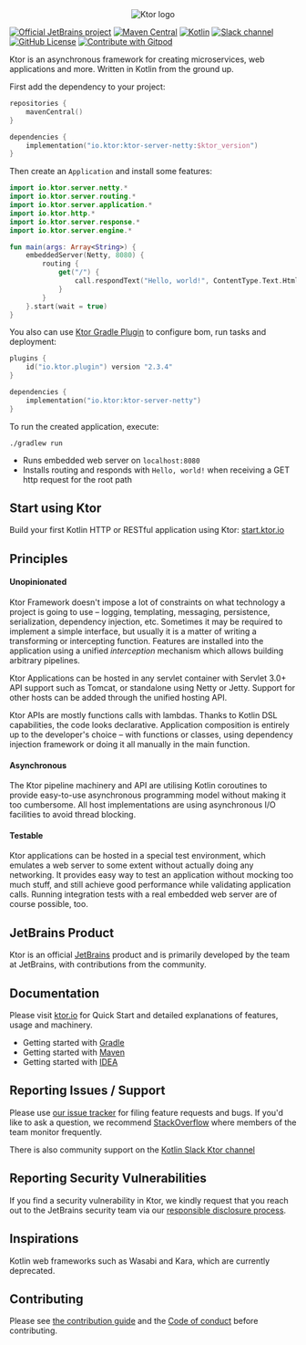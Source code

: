 <div align="center">

  <picture>
    <source media="(prefers-color-scheme: dark)" srcset="https://raw.githubusercontent.com/ktorio/ktor/main/.github/images/ktor-logo-for-dark.svg">
    <img alt="Ktor logo" src="https://raw.githubusercontent.com/ktorio/ktor/main/.github/images/ktor-logo-for-light.svg">
  </picture>

</div>

[![Official JetBrains project](http://jb.gg/badges/official.svg)](https://confluence.jetbrains.com/display/ALL/JetBrains+on+GitHub)
[![Maven Central](https://img.shields.io/maven-central/v/io.ktor/ktor-server)](https://central.sonatype.com/search?namespace=io.ktor)
[![Kotlin](https://img.shields.io/badge/kotlin-2.0.20-blue.svg?logo=kotlin)](http://kotlinlang.org)
[![Slack channel](https://img.shields.io/badge/chat-slack-green.svg?logo=slack)](https://kotlinlang.slack.com/messages/ktor/)
[![GitHub License](https://img.shields.io/badge/license-Apache%20License%202.0-blue.svg?style=flat)](http://www.apache.org/licenses/LICENSE-2.0)
[![Contribute with Gitpod](https://img.shields.io/badge/Contribute%20with-Gitpod-908a85?logo=gitpod)](https://gitpod.io/#https://github.com/ktorio/ktor)

Ktor is an asynchronous framework for creating microservices, web applications and more. Written in Kotlin from the
ground up.

First add the dependency to your project:

```kotlin
repositories {
    mavenCentral()
}

dependencies {
    implementation("io.ktor:ktor-server-netty:$ktor_version")
}
```

Then create an `Application` and install some features:

```kotlin
import io.ktor.server.netty.*
import io.ktor.server.routing.*
import io.ktor.server.application.*
import io.ktor.http.*
import io.ktor.server.response.*
import io.ktor.server.engine.*

fun main(args: Array<String>) {
    embeddedServer(Netty, 8080) {
        routing {
            get("/") {
                call.respondText("Hello, world!", ContentType.Text.Html)
            }
        }
    }.start(wait = true)
}
```

You also can use [Ktor Gradle Plugin](https://github.com/ktorio/ktor-build-plugins) to configure bom, run tasks and deployment:
```kotlin
plugins {
    id("io.ktor.plugin") version "2.3.4"
}

dependencies {
    implementation("io.ktor:ktor-server-netty")
}
```

To run the created application, execute:
```shell
./gradlew run
```

* Runs embedded web server on `localhost:8080`
* Installs routing and responds with `Hello, world!` when receiving a GET http request for the root path

## Start using Ktor

Build your first Kotlin HTTP or RESTful application using Ktor: [start.ktor.io](https://start.ktor.io)

## Principles

#### Unopinionated

Ktor Framework doesn't impose a lot of constraints on what technology a project is going to use – logging,
templating, messaging, persistence, serialization, dependency injection, etc.
Sometimes it may be required to implement a simple interface, but usually it is a matter of writing a
transforming or intercepting function. Features are installed into the application using a unified *interception*
mechanism
which allows building arbitrary pipelines.

Ktor Applications can be hosted in any servlet container with Servlet 3.0+ API support such as Tomcat, or
standalone using Netty or Jetty. Support for other hosts can be added through the unified hosting API.

Ktor APIs are mostly functions calls with lambdas. Thanks to Kotlin DSL capabilities, the code looks declarative.
Application composition is entirely up to the developer's choice – with functions or classes, using dependency injection
framework or doing it all manually in the main function.

#### Asynchronous

The Ktor pipeline machinery and API are utilising Kotlin coroutines to provide easy-to-use asynchronous
programming model without making it too cumbersome. All host implementations are using asynchronous I/O facilities
to avoid thread blocking.

#### Testable

Ktor applications can be hosted in a special test environment, which emulates a web server to some
extent without actually doing any networking. It provides easy way to test an application without mocking
too much stuff, and still achieve good performance while validating application calls. Running integration tests with a
real
embedded web server are of course possible, too.

## JetBrains Product

Ktor is an official [JetBrains](https://jetbrains.com) product and is primarily developed by the team at JetBrains, with
contributions
from the community.

## Documentation

Please visit [ktor.io](http://ktor.io) for Quick Start and detailed explanations of features, usage and machinery.

* Getting started with [Gradle](https://ktor.io/docs/gradle.html)
* Getting started with [Maven](https://ktor.io/docs/maven.html)
* Getting started with [IDEA](https://ktor.io/docs/intellij-idea.html)

## Reporting Issues / Support

Please use [our issue tracker](https://youtrack.jetbrains.com/issues/KTOR) for filing feature requests and bugs. If
you'd like to ask a question, we recommend [StackOverflow](https://stackoverflow.com/questions/tagged/ktor) where
members of the team monitor frequently.

There is also community support on the [Kotlin Slack Ktor channel](https://app.slack.com/client/T09229ZC6/C0A974TJ9)

## Reporting Security Vulnerabilities

If you find a security vulnerability in Ktor, we kindly request that you reach out to the JetBrains security team via
our [responsible disclosure process](https://www.jetbrains.com/legal/terms/responsible-disclosure.html).

## Inspirations

Kotlin web frameworks such as Wasabi and Kara, which are currently deprecated.

## Contributing

Please see [the contribution guide](CONTRIBUTING.md) and the [Code of conduct](CODE_OF_CONDUCT.md) before contributing.
